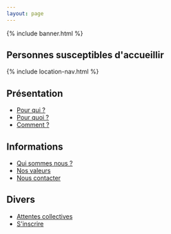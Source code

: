 ```yaml
---
layout: page
---
```

{% include banner.html %}

## Personnes susceptibles d'accueillir

{% include location-nav.html %}

## Présentation

- [Pour qui ?](/pour-qui)
- [Pour quoi ?](/pour-quoi)
- [Comment ?](/comment)

## Informations

- [Qui sommes nous ?](/qui-sommes-nous)
- [Nos valeurs](/nos-valeurs)
- [Nous contacter](/nous-contacter)

## Divers

- [Attentes collectives](/attentes-collectives)
- [S'inscrire](/s-inscrire)
